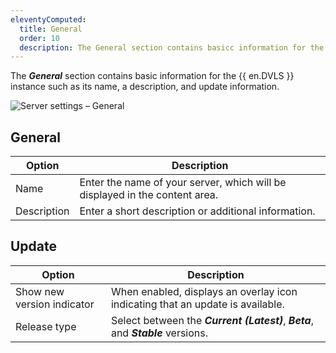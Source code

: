 ```yaml
---
eleventyComputed:
  title: General
  order: 10
  description: The General section contains basicc information for the {{ en.DVLS }} instance such as its name, a description, and update information.
---
```

The ***General*** section contains basic information for the {{ en.DVLS }} instance such as its name, a description, and update information.

![Server settings – General](https://cdnweb.devolutions.net/docs/en/server/ServerOp2126.png)

## General

| Option      | Description                                                                 |
|-------------|-----------------------------------------------------------------------------|
| Name        | Enter the name of your server, which will be displayed in the content area. |
| Description | Enter a short description or additional information.                        |

## Update

| Option                     | Description                                                                       |
|----------------------------|-----------------------------------------------------------------------------------|
| Show new version indicator | When enabled, displays an overlay icon indicating that an update is available.    |
| Release type               | Select between the ***Current (Latest)***, ***Beta***, and ***Stable*** versions. |
